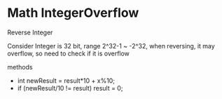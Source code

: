 # Math IntegerOverflow

Reverse Integer

Consider Integer is 32 bit, range 2^32-1 ~ -2^32, when reversing, it may overflow, so need to check if it is
overflow

methods

- int newResult = result*10 + x%10;
- if (newResult/10 != result) result = 0;
